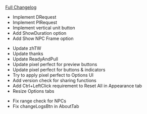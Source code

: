 [Full Changelog](https://github.com/enderneko/Cell/compare/r86-release...f2414fd7db135c4df80552566fcba4a1f3c9c479)

- Implement DRequest
- Implement PIRequest
- Implement vertical unit button
- Add ShowDuration option
- Add Show NPC Frame option

* Update zhTW
* Update thanks
* Update ReadyAndPull
* Update pixel perfect for preview buttons
* Update pixel perfect for buttons & indicators
* Try to apply pixel perfect to Options UI
* Add version check for sharing functions
* Add Ctrl+LeftClick requirement to Reset All in Appearance tab
* Resize Options tabs

- Fix range check for NPCs
- Fix changeLogsBtn in AboutTab
